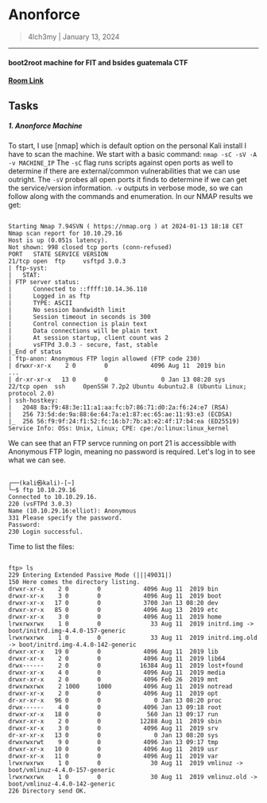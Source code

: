 # Anonforce
> 4lch3my | January 13, 2024
-------------------
#### boot2root machine for FIT and bsides guatemala CTF
#### [Room Link](https://tryhackme.com/room/bsidesgtanonforce)

## Tasks

##### 1.  Anonforce Machine
  To start, I use [nmap] which is default option on the personal Kali install I have to scan the machine. We start with a basic command:  ` nmap -sC -sV -A -v MACHINE_IP `
  The `-sC` flag runs scripts against open ports as well to determine if there are external/common vulnerabilities that we can use outright. The `-sV` probes all open ports it finds to determine if we can get the service/version information. `-v` outputs in verbose mode, so we can follow along with the commands and enumeration.
  In our NMAP results we get:

  ```

  Starting Nmap 7.94SVN ( https://nmap.org ) at 2024-01-13 18:18 CET
Nmap scan report for 10.10.29.16
Host is up (0.051s latency).
Not shown: 998 closed tcp ports (conn-refused)
PORT   STATE SERVICE VERSION
21/tcp open  ftp     vsftpd 3.0.3
| ftp-syst:
|   STAT:
| FTP server status:
|      Connected to ::ffff:10.14.36.110
|      Logged in as ftp
|      TYPE: ASCII
|      No session bandwidth limit
|      Session timeout in seconds is 300
|      Control connection is plain text
|      Data connections will be plain text
|      At session startup, client count was 2
|      vsFTPd 3.0.3 - secure, fast, stable
|_End of status
| ftp-anon: Anonymous FTP login allowed (FTP code 230)
| drwxr-xr-x    2 0        0            4096 Aug 11  2019 bin
...
| dr-xr-xr-x   13 0        0               0 Jan 13 08:20 sys
22/tcp open  ssh     OpenSSH 7.2p2 Ubuntu 4ubuntu2.8 (Ubuntu Linux; protocol 2.0)
| ssh-hostkey:
|   2048 8a:f9:48:3e:11:a1:aa:fc:b7:86:71:d0:2a:f6:24:e7 (RSA)
|   256 73:5d:de:9a:88:6e:64:7a:e1:87:ec:65:ae:11:93:e3 (ECDSA)
|_  256 56:f9:9f:24:f1:52:fc:16:b7:7b:a3:e2:4f:17:b4:ea (ED25519)
Service Info: OSs: Unix, Linux; CPE: cpe:/o:linux:linux_kernel

```

We can see that an FTP servce running on port 21 is accessibble with Anonymous FTP login, meaning no password is required. Let's log in to see what we can see.

```

┌──(kali㉿kali)-[~]
└─$ ftp 10.10.29.16
Connected to 10.10.29.16.
220 (vsFTPd 3.0.3)
Name (10.10.29.16:elliot): Anonymous
331 Please specify the password.
Password:
230 Login successful.

```

Time to list the files:

```

ftp> ls
229 Entering Extended Passive Mode (|||49031|)
150 Here comes the directory listing.
drwxr-xr-x    2 0        0            4096 Aug 11  2019 bin
drwxr-xr-x    3 0        0            4096 Aug 11  2019 boot
drwxr-xr-x   17 0        0            3700 Jan 13 08:20 dev
drwxr-xr-x   85 0        0            4096 Aug 13  2019 etc
drwxr-xr-x    3 0        0            4096 Aug 11  2019 home
lrwxrwxrwx    1 0        0              33 Aug 11  2019 initrd.img -> boot/initrd.img-4.4.0-157-generic
lrwxrwxrwx    1 0        0              33 Aug 11  2019 initrd.img.old -> boot/initrd.img-4.4.0-142-generic
drwxr-xr-x   19 0        0            4096 Aug 11  2019 lib
drwxr-xr-x    2 0        0            4096 Aug 11  2019 lib64
drwx------    2 0        0           16384 Aug 11  2019 lost+found
drwxr-xr-x    4 0        0            4096 Aug 11  2019 media
drwxr-xr-x    2 0        0            4096 Feb 26  2019 mnt
drwxrwxrwx    2 1000     1000         4096 Aug 11  2019 notread
drwxr-xr-x    2 0        0            4096 Aug 11  2019 opt
dr-xr-xr-x   96 0        0               0 Jan 13 08:20 proc
drwx------    4 0        0            4096 Jan 13 09:18 root
drwxr-xr-x   18 0        0             560 Jan 13 09:17 run
drwxr-xr-x    2 0        0           12288 Aug 11  2019 sbin
drwxr-xr-x    3 0        0            4096 Aug 11  2019 srv
dr-xr-xr-x   13 0        0               0 Jan 13 08:20 sys
drwxrwxrwt    9 0        0            4096 Jan 13 09:17 tmp
drwxr-xr-x   10 0        0            4096 Aug 11  2019 usr
drwxr-xr-x   11 0        0            4096 Aug 11  2019 var
lrwxrwxrwx    1 0        0              30 Aug 11  2019 vmlinuz -> boot/vmlinuz-4.4.0-157-generic
lrwxrwxrwx    1 0        0              30 Aug 11  2019 vmlinuz.old -> boot/vmlinuz-4.4.0-142-generic
226 Directory send OK.

```

